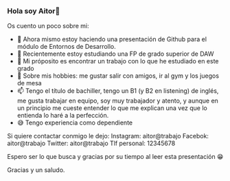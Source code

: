 ### Hola soy Aitor👋
Os cuento un poco sobre mi:
- 🐬 Ahora mismo estoy haciendo una presentación de Github para el módulo de Entornos de Desarrollo.
- 🌱 Recientemente estoy estudiando una FP de grado superior de DAW
- 🤔 Mi próposito es encontrar un trabajo con lo que he estudiado en este grado
- 💬 Sobre mis hobbies: me gustar salir con amigos, ir al gym y los juegos de mesa
- 📫 Tengo el título de bachiller, tengo un B1 (y B2 en listening) de inglés, me gusta trabajar en equipo, soy muy trabajador y atento, y aunque en un principio me cueste entender lo que me explican una vez que lo entienda lo haré a la perfección.
- 😅 Tengo experiencia como dependiente

Si quiere contactar conmigo le dejo:
Instagram: aitor@trabajo
Facebok:  aitor@trabajo
Twitter:  aitor@trabajo
Tlf personal:  12345678

  Espero ser lo que busca y gracias por su tiempo al leer esta presentación 😁

  Gracias y un saludo.
